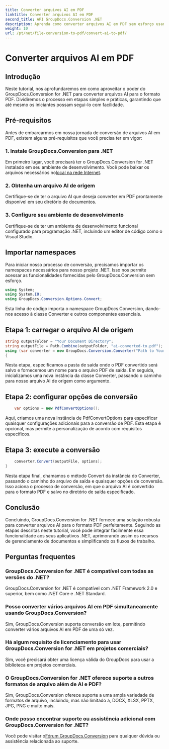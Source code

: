 ```yaml
---
title: Converter arquivos AI em PDF
linktitle: Converter arquivos AI em PDF
second_title: API GroupDocs.Conversion .NET
description: Aprenda como converter arquivos AI em PDF sem esforço usando GroupDocs.Conversion for .NET. Simplifique seus fluxos de trabalho de gerenciamento de documentos.
weight: 10
url: /pt/net/file-conversion-to-pdf/convert-ai-to-pdf/
---
```


# Converter arquivos AI em PDF

## Introdução
Neste tutorial, nos aprofundaremos em como aproveitar o poder do GroupDocs.Conversion for .NET para converter arquivos AI para o formato PDF. Dividiremos o processo em etapas simples e práticas, garantindo que até mesmo os iniciantes possam segui-lo com facilidade.
## Pré-requisitos
Antes de embarcarmos em nossa jornada de conversão de arquivos AI em PDF, existem alguns pré-requisitos que você precisa ter em vigor:
### 1. Instale GroupDocs.Conversion para .NET
Em primeiro lugar, você precisará ter o GroupDocs.Conversion for .NET instalado em seu ambiente de desenvolvimento. Você pode baixar os arquivos necessários no[local na rede Internet](https://releases.groupdocs.com/conversion/net/).
### 2. Obtenha um arquivo AI de origem
Certifique-se de ter o arquivo AI que deseja converter em PDF prontamente disponível em seu diretório de documentos.
### 3. Configure seu ambiente de desenvolvimento
Certifique-se de ter um ambiente de desenvolvimento funcional configurado para programação .NET, incluindo um editor de código como o Visual Studio.

## Importar namespaces
Para iniciar nosso processo de conversão, precisamos importar os namespaces necessários para nosso projeto .NET. Isso nos permite acessar as funcionalidades fornecidas pelo GroupDocs.Conversion sem esforço.

```csharp
using System;
using System.IO;
using GroupDocs.Conversion.Options.Convert;
```
Esta linha de código importa o namespace GroupDocs.Conversion, dando-nos acesso à classe Converter e outros componentes essenciais.
## Etapa 1: carregar o arquivo AI de origem
```csharp
string outputFolder = "Your Document Directory";
string outputFile = Path.Combine(outputFolder, "ai-converted-to.pdf");
using (var converter = new GroupDocs.Conversion.Converter("Path to Your AI File"))
{
```
Nesta etapa, especificamos a pasta de saída onde o PDF convertido será salvo e fornecemos um nome para o arquivo PDF de saída. Em seguida, inicializamos uma nova instância da classe Converter, passando o caminho para nosso arquivo AI de origem como argumento.
## Etapa 2: configurar opções de conversão
```csharp
	var options = new PdfConvertOptions();
```
Aqui, criamos uma nova instância de PdfConvertOptions para especificar quaisquer configurações adicionais para a conversão de PDF. Esta etapa é opcional, mas permite a personalização de acordo com requisitos específicos.
## Etapa 3: execute a conversão
```csharp
	converter.Convert(outputFile, options);
}
```
Nesta etapa final, chamamos o método Convert da instância do Converter, passando o caminho do arquivo de saída e quaisquer opções de conversão. Isso aciona o processo de conversão, em que o arquivo AI é convertido para o formato PDF e salvo no diretório de saída especificado.

## Conclusão
Concluindo, GroupDocs.Conversion for .NET fornece uma solução robusta para converter arquivos AI para o formato PDF perfeitamente. Seguindo as etapas descritas neste tutorial, você pode integrar facilmente essa funcionalidade aos seus aplicativos .NET, aprimorando assim os recursos de gerenciamento de documentos e simplificando os fluxos de trabalho.
## Perguntas frequentes
### GroupDocs.Conversion for .NET é compatível com todas as versões do .NET?
GroupDocs.Conversion for .NET é compatível com .NET Framework 2.0 e superior, bem como .NET Core e .NET Standard.
### Posso converter vários arquivos AI em PDF simultaneamente usando GroupDocs.Conversion?
Sim, GroupDocs.Conversion suporta conversão em lote, permitindo converter vários arquivos AI em PDF de uma só vez.
### Há algum requisito de licenciamento para usar GroupDocs.Conversion for .NET em projetos comerciais?
Sim, você precisará obter uma licença válida do GroupDocs para usar a biblioteca em projetos comerciais.
### O GroupDocs.Conversion for .NET oferece suporte a outros formatos de arquivo além de AI e PDF?
Sim, GroupDocs.Conversion oferece suporte a uma ampla variedade de formatos de arquivo, incluindo, mas não limitado a, DOCX, XLSX, PPTX, JPG, PNG e muito mais.
### Onde posso encontrar suporte ou assistência adicional com GroupDocs.Conversion for .NET?
 Você pode visitar o[Fórum GroupDocs.Conversion](https://forum.groupdocs.com/c/conversion/11) para qualquer dúvida ou assistência relacionada ao suporte.
